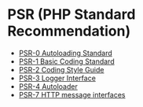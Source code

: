 PSR (PHP Standard Recommendation)
=================================
- [PSR-0 Autoloading Standard](https://github.com/runsystem-hiennt2/PSR/blob/master/PSR-0.md)
- [PSR-1 Basic Coding Standard](https://github.com/runsystem-hiennt2/PSR/blob/master/PSR-1.md)
- [PSR-2 Coding Style Guide](https://github.com/runsystem-hiennt2/PSR/blob/master/PSR-2.md)
- [PSR-3 Logger Interface](https://github.com/runsystem-hiennt2/PSR/blob/master/PSR-3.md)
- [PSR-4 Autoloader](https://github.com/runsystem-hiennt2/PSR/blob/master/PSR-4.md)
- [PSR-7 HTTP message interfaces](https://github.com/runsystem-hiennt2/PSR/blob/master/PSR-7.md)
